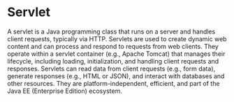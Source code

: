 # Servlet
A servlet is a Java programming class that runs on a server and handles client requests, typically via HTTP. Servlets are used to create dynamic web content and can process and respond to requests from web clients. They operate within a servlet container (e.g., Apache Tomcat) that manages their lifecycle, including loading, initialization, and handling client requests and responses. Servlets can read data from client requests (e.g., form data), generate responses (e.g., HTML or JSON), and interact with databases and other resources. They are platform-independent, efficient, and part of the Java EE (Enterprise Edition) ecosystem.

